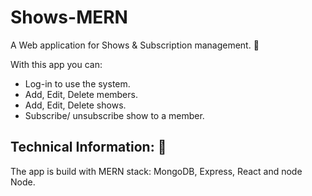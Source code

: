 # Shows-MERN # 
A Web application for Shows & Subscription management.  :movie_camera: 


With this app you can:
- Log-in to use the system.
- Add, Edit, Delete members.
- Add, Edit, Delete shows.
- Subscribe/ unsubscribe show to a member.

## Technical Information: :wrench: ##
The app is build with MERN stack:
MongoDB, Express, React and node Node.
